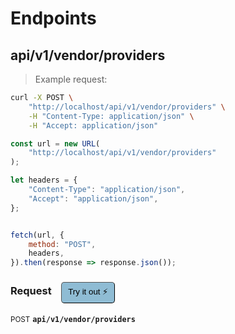 # Endpoints


## api/v1/vendor/providers




> Example request:

```bash
curl -X POST \
    "http://localhost/api/v1/vendor/providers" \
    -H "Content-Type: application/json" \
    -H "Accept: application/json"
```

```javascript
const url = new URL(
    "http://localhost/api/v1/vendor/providers"
);

let headers = {
    "Content-Type": "application/json",
    "Accept": "application/json",
};


fetch(url, {
    method: "POST",
    headers,
}).then(response => response.json());
```


<div id="execution-results-POSTapi-v1-vendor-providers" hidden>
    <blockquote>Received response<span id="execution-response-status-POSTapi-v1-vendor-providers"></span>:</blockquote>
    <pre class="json"><code id="execution-response-content-POSTapi-v1-vendor-providers"></code></pre>
</div>
<div id="execution-error-POSTapi-v1-vendor-providers" hidden>
    <blockquote>Request failed with error:</blockquote>
    <pre><code id="execution-error-message-POSTapi-v1-vendor-providers"></code></pre>
</div>
<form id="form-POSTapi-v1-vendor-providers" data-method="POST" data-path="api/v1/vendor/providers" data-authed="0" data-hasfiles="0" data-headers='{"Content-Type":"application\/json","Accept":"application\/json"}' onsubmit="event.preventDefault(); executeTryOut('POSTapi-v1-vendor-providers', this);">
<h3>
    Request&nbsp;&nbsp;&nbsp;
        <button type="button" style="background-color: #8fbcd4; padding: 5px 10px; border-radius: 5px; border-width: thin;" id="btn-tryout-POSTapi-v1-vendor-providers" onclick="tryItOut('POSTapi-v1-vendor-providers');">Try it out ⚡</button>
    <button type="button" style="background-color: #c97a7e; padding: 5px 10px; border-radius: 5px; border-width: thin;" id="btn-canceltryout-POSTapi-v1-vendor-providers" onclick="cancelTryOut('POSTapi-v1-vendor-providers');" hidden>Cancel</button>&nbsp;&nbsp;
    <button type="submit" style="background-color: #6ac174; padding: 5px 10px; border-radius: 5px; border-width: thin;" id="btn-executetryout-POSTapi-v1-vendor-providers" hidden>Send Request 💥</button>
    </h3>
<p>
<small class="badge badge-black">POST</small>
 <b><code>api/v1/vendor/providers</code></b>
</p>
</form>



